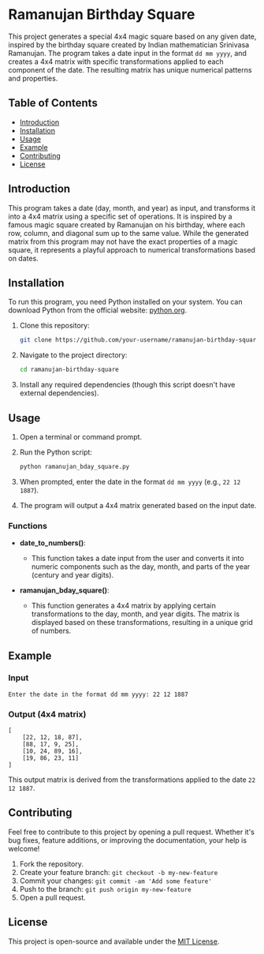 # Ramanujan Birthday Square

This project generates a special 4x4 magic square based on any given date, inspired by the birthday square created by Indian mathematician Srinivasa Ramanujan. The program takes a date input in the format `dd mm yyyy`, and creates a 4x4 matrix with specific transformations applied to each component of the date. The resulting matrix has unique numerical patterns and properties.

## Table of Contents

- [Introduction](#introduction)
- [Installation](#installation)
- [Usage](#usage)
- [Example](#example)
- [Contributing](#contributing)
- [License](#license)

## Introduction

This program takes a date (day, month, and year) as input, and transforms it into a 4x4 matrix using a specific set of operations. It is inspired by a famous magic square created by Ramanujan on his birthday, where each row, column, and diagonal sum up to the same value. While the generated matrix from this program may not have the exact properties of a magic square, it represents a playful approach to numerical transformations based on dates.

## Installation

To run this program, you need Python installed on your system. You can download Python from the official website: [python.org](https://www.python.org/).

1. Clone this repository:

   ```bash
   git clone https://github.com/your-username/ramanujan-birthday-square.git
   ```

2. Navigate to the project directory:

   ```bash
   cd ramanujan-birthday-square
   ```

3. Install any required dependencies (though this script doesn't have external dependencies).

## Usage

1. Open a terminal or command prompt.
2. Run the Python script:

   ```bash
   python ramanujan_bday_square.py
   ```

3. When prompted, enter the date in the format `dd mm yyyy` (e.g., `22 12 1887`).
4. The program will output a 4x4 matrix generated based on the input date.

### Functions

- **date_to_numbers()**:
  - This function takes a date input from the user and converts it into numeric components such as the day, month, and parts of the year (century and year digits).
  
- **ramanujan_bday_square()**:
  - This function generates a 4x4 matrix by applying certain transformations to the day, month, and year digits. The matrix is displayed based on these transformations, resulting in a unique grid of numbers.

## Example

### Input

```plaintext
Enter the date in the format dd mm yyyy: 22 12 1887
```

### Output (4x4 matrix)

```plaintext
[
    [22, 12, 18, 87],
    [88, 17, 9, 25],
    [10, 24, 89, 16],
    [19, 86, 23, 11]
]
```

This output matrix is derived from the transformations applied to the date `22 12 1887`.

## Contributing

Feel free to contribute to this project by opening a pull request. Whether it's bug fixes, feature additions, or improving the documentation, your help is welcome!

1. Fork the repository.
2. Create your feature branch: `git checkout -b my-new-feature`
3. Commit your changes: `git commit -am 'Add some feature'`
4. Push to the branch: `git push origin my-new-feature`
5. Open a pull request.

## License

This project is open-source and available under the [MIT License](https://opensource.org/licenses/MIT).
